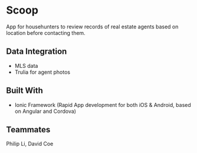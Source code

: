 # Scoop

App for househunters to review records of real estate agents based on location before contacting them.


## Data Integration

* MLS data 
* Trulia for agent photos


## Built With

* Ionic Framework (Rapid App development for both iOS & Android, based on Angular and Cordova)


## Teammates

 Philip Li, David Coe
